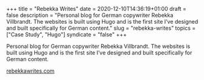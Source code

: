 +++
title = "Rebekka Writes"
date = 2020-12-10T14:36:19+01:00
draft = false
description = "Personal blog for German copywriter Rebekka Villbrandt. The websites is built using Hugo and is the first site I’ve designed and built specifically for German content."
slug = "rebekka-writes"
topics = ["Case Study", "Hugo"]
syndicate = "false"
+++

Personal blog for German copywriter Rebekka Villbrandt. The websites is built using Hugo and is the first site I’ve designed and built specifically for German content.

[rebekkawrites.com](https://rebekkawrites.com/)

